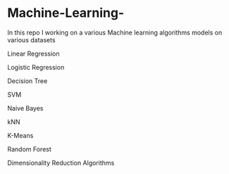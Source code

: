 # Machine-Learning-
In this repo I working on a various Machine learning algorithms models on various datasets

Linear Regression

Logistic Regression

Decision Tree

SVM

Naive Bayes

kNN

K-Means

Random Forest

Dimensionality Reduction Algorithms

